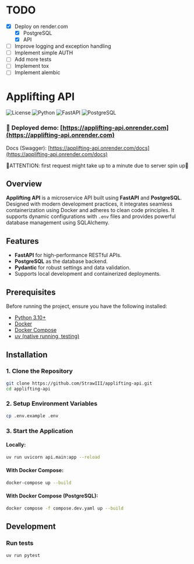 # TODO
- [x] Deploy on render.com
  - [x] PostgreSQL
  - [x] API
- [ ] Improve logging and exception handling
- [ ] Implement simple AUTH
- [ ] Add more tests
- [ ] Implement tox
- [ ] Implement alembic

# Applifting API

![License](https://img.shields.io/github/license/StrawIII/applifting-api)
![Python](https://img.shields.io/badge/python-3.10%2B-blue)
![FastAPI](https://img.shields.io/badge/FastAPI-✔-green)
![PostgreSQL](https://img.shields.io/badge/PostgreSQL-✔-blue)

### 👷 **Deployed demo**: [https://applifting-api.onrender.com](https://applifting-api.onrender.com) 
Docs (Swagger): [https://applifting-api.onrender.com/docs](https://applifting-api.onrender.com/docs) 

🚨ATTENTION: first request might take up to a minute due to server spin up🚨

## Overview

**Applifting API** is a microservice API built using **FastAPI** and **PostgreSQL**. Designed with modern development practices, it integrates seamless containerization using Docker and adheres to clean code principles. It supports dynamic configurations with `.env` files and provides powerful database management using SQLAlchemy.

## Features

- **FastAPI** for high-performance RESTful APIs.
- **PostgreSQL** as the database backend.
- **Pydantic** for robust settings and data validation.
- Supports local development and containerized deployments.

## Prerequisites

Before running the project, ensure you have the following installed:

- [Python 3.10+](https://www.python.org/downloads/)
- [Docker](https://www.docker.com/get-started)
- [Docker Compose](https://docs.docker.com/compose/install/)
- [uv (native running, testing)](https://docs.astral.sh/uv/getting-started/installation/)

## Installation

### 1. Clone the Repository

```bash
git clone https://github.com/StrawIII/applifting-api.git
cd applifting-api
```

### 2. Setup Environment Variables

```bash
cp .env.example .env
```
### 3. Start the Application

#### Locally:

```bash
uv run uvicorn api.main:app --reload
```
#### With Docker Compose:

```bash
docker-compose up --build
```
#### With Docker Compose (PostgreSQL):

```bash
docker compose -f compose.dev.yaml up --build
```

## Development

### Run tests

```bash
uv run pytest
```
